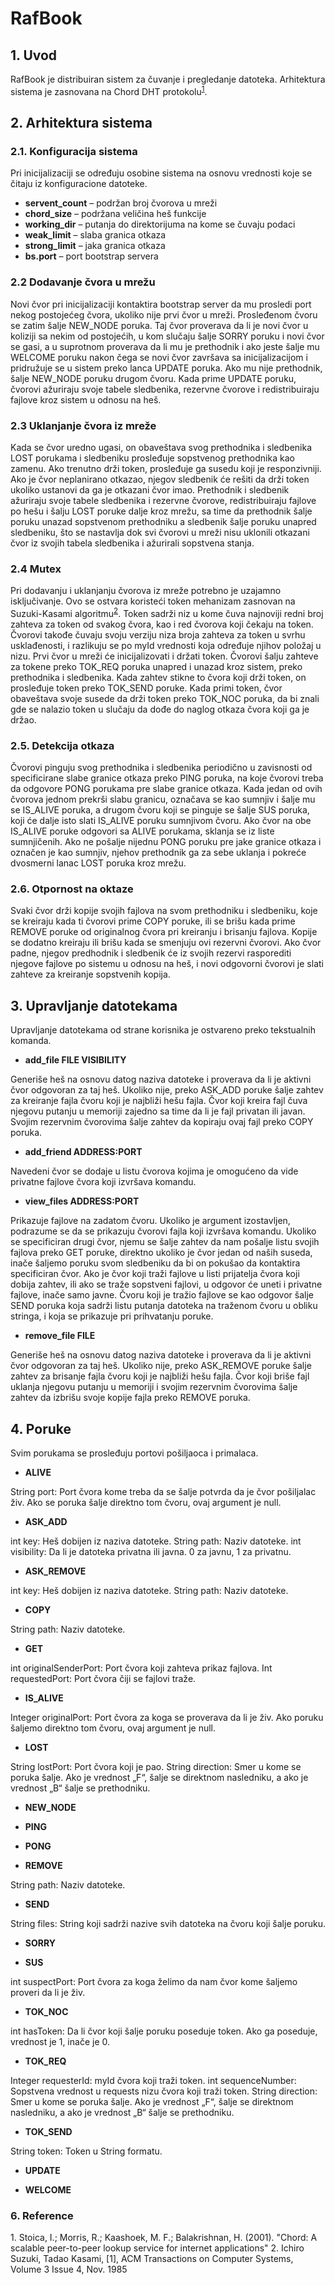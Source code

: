 # RafBook

## 1.  Uvod
RafBook je distribuiran sistem za čuvanje i pregledanje datoteka. Arhitektura sistema je zasnovana na Chord DHT protokolu<sup>[1](#f1)</sup>.
## 2. Arhitektura sistema
### 2.1.  Konfiguracija sistema
   Pri inicijalizaciji se određuju osobine sistema na osnovu vrednosti koje se čitaju iz konfiguracione datoteke.
   * **servent_count** – podržan broj čvorova u mreži
   * **chord_size** – podržana veličina heš funkcije
   * **working_dir** – putanja do direktorijuma na kome se čuvaju podaci
   * **weak_limit** – slaba granica otkaza
   * **strong_limit** – jaka granica otkaza
   * **bs.port** – port bootstrap servera

### 2.2 Dodavanje čvora u mrežu
Novi čvor pri inicijalizaciji kontaktira bootstrap server da mu prosledi port nekog postojećeg čvora, ukoliko nije prvi čvor u mreži. Prosleđenom čvoru se zatim šalje NEW_NODE poruka. Taj čvor proverava da li je novi čvor u koliziji sa nekim od postojećih, u kom slučaju šalje SORRY poruku i novi čvor se gasi, a u suprotnom proverava da li mu je prethodnik i ako jeste šalje mu WELCOME poruku nakon čega se novi čvor završava sa inicijalizacijom i pridružuje se u sistem preko lanca UPDATE poruka. Ako mu nije prethodnik, šalje NEW_NODE poruku drugom čvoru.  Kada prime UPDATE poruku, čvorovi ažuriraju svoje tabele sledbenika, rezervne čvorove i redistribuiraju fajlove kroz sistem u odnosu na heš.
### 2.3 Uklanjanje čvora iz mreže
Kada se čvor uredno ugasi, on obaveštava svog prethodnika i sledbenika LOST porukama i sledbeniku prosleđuje sopstvenog prethodnika kao zamenu. Ako trenutno drži token, prosleđuje ga susedu koji je responzivniji. Ako je čvor neplanirano otkazao, njegov sledbenik će rešiti da drži token ukoliko ustanovi da ga je otkazani čvor imao. Prethodnik i sledbenik ažuriraju svoje tabele sledbenika i rezervne čvorove, redistribuiraju fajlove po hešu i šalju LOST poruke dalje kroz mrežu, sa time da prethodnik šalje poruku unazad sopstvenom prethodniku a sledbenik šalje poruku unapred sledbeniku, što se nastavlja dok svi čvorovi u mreži nisu uklonili otkazani čvor iz svojih tabela sledbenika i ažurirali sopstvena stanja.
### 2.4 Mutex
Pri dodavanju i uklanjanju čvorova iz mreže potrebno je uzajamno isključivanje. Ovo se ostvara koristeći token mehanizam zasnovan na Suzuki-Kasami algoritmu<sup>[2](#f2)</sup>. Token sadrži niz u kome čuva najnoviji redni broj zahteva za token od svakog čvora, kao i red čvorova koji čekaju na token. Čvorovi takođe čuvaju svoju verziju niza broja zahteva za token u svrhu usklađenosti, i razlikuju se po myId vrednosti koja određuje njihov položaj u nizu. Prvi čvor u mreži će inicijalizovati i držati token. Čvorovi šalju zahteve za tokene preko TOK_REQ poruka unapred i unazad kroz sistem, preko prethodnika i sledbenika. Kada zahtev stikne to čvora koji drži token, on prosleđuje token preko TOK_SEND poruke. Kada primi token, čvor obaveštava svoje susede da drži token preko TOK_NOC poruka, da bi znali gde se nalazio token u slučaju da dođe do naglog otkaza čvora koji ga je držao. 
### 2.5. Detekcija otkaza
Čvorovi pinguju svog prethodnika i sledbenika periodično u zavisnosti od specificirane slabe granice otkaza preko PING poruka, na koje čvorovi treba da odgovore PONG porukama pre slabe granice otkaza. Kada jedan od ovih čvorova jednom prekrši slabu granicu, označava se kao sumnjiv i šalje mu se IS_ALIVE poruka, a drugom čvoru koji se pinguje se šalje SUS poruka, koji će dalje isto slati IS_ALIVE poruku sumnjivom čvoru. Ako čvor na obe IS_ALIVE poruke odgovori sa ALIVE porukama, sklanja se iz liste sumnjičenih. Ako ne pošalje nijednu PONG poruku pre jake granice otkaza i označen je kao sumnjiv, njehov prethodnik ga za sebe uklanja i pokreće dvosmerni lanac LOST poruka kroz mrežu.
### 2.6. Otpornost na oktaze
Svaki čvor drži kopije svojih fajlova na svom prethodniku i sledbeniku, koje se kreiraju kada ti čvorovi prime COPY poruke, ili se brišu kada prime REMOVE poruke od originalnog čvora pri kreiranju i brisanju fajlova. Kopije se dodatno kreiraju ili brišu kada se smenjuju ovi rezervni čvorovi. Ako čvor padne, njegov predhodnik i sledbenik će iz svojih rezervi rasporediti njegove fajlove po sistemu u odnosu na heš, i novi odgovorni čvorovi je slati zahteve za kreiranje sopstvenih kopija.
## 3. Upravljanje datotekama
   Upravljanje datotekama od strane korisnika je ostvareno preko tekstualnih komanda.
   * **add_file FILE VISIBILITY**

   Generiše heš na osnovu datog naziva datoteke i proverava da li je aktivni čvor odgovoran za taj heš. Ukoliko nije, preko ASK_ADD poruke šalje zahtev za kreiranje fajla čvoru koji je najbliži hešu fajla.
   Čvor koji kreira fajl čuva njegovu putanju u memoriji zajedno sa time da li je fajl privatan ili javan. Svojim rezervnim čvorovima šalje zahtev da kopiraju ovaj fajl preko COPY poruka.
   * **add_friend ADDRESS:PORT**

   Navedeni čvor se dodaje u listu čvorova kojima je omogućeno da vide privatne fajlove čvora koji izvršava komandu.
   * **view_files ADDRESS:PORT**

   Prikazuje fajlove na zadatom čvoru. Ukoliko je argument izostavljen, podrazume se da se prikazuju čvorovi fajla koji izvršava komandu. Ukoliko se specificiran drugi čvor, njemu se šalje zahtev da nam pošalje listu svojih fajlova preko GET poruke, direktno ukoliko je čvor jedan od naših suseda, inače šaljemo poruku svom sledbeniku da bi on pokušao da kontaktira specificiran čvor. Ako je čvor koji traži fajlove u listi prijatelja čvora koji dobija zahtev, ili ako se traže sopstveni fajlovi, u odgovor će uneti i privatne fajlove, inače samo javne. Čvoru koji je tražio fajlove se kao odgovor šalje SEND poruka koja sadrži listu putanja datoteka na traženom čvoru u obliku stringa, i koja se prikazuje pri prihvatanju poruke.
   * **remove_file FILE**

   Generiše heš na osnovu datog naziva datoteke i proverava da li je aktivni čvor odgovoran za taj heš. Ukoliko nije, preko ASK_REMOVE poruke šalje zahtev za brisanje fajla čvoru koji je najbliži hešu fajla.
   Čvor koji briše fajl uklanja njegovu putanju u memoriji i svojim rezervnim čvorovima šalje zahtev da izbrišu svoje kopije fajla preko REMOVE poruka.
## 4. Poruke
   Svim porukama se prosleđuju portovi pošiljaoca i primalaca.
   * **ALIVE**

   String port: Port čvora kome treba da se šalje potvrda da je čvor pošiljalac živ. Ako se poruka 	šalje direktno tom čvoru, ovaj argument je null.
   * **ASK_ADD**

   int key: Heš dobijen iz naziva datoteke.
   String path: Naziv datoteke.
   int visibility: Da li je datoteka privatna ili javna. 0 za javnu, 1 za privatnu.
   * **ASK_REMOVE**

   int key: Heš dobijen iz naziva datoteke.
   String path: Naziv datoteke.
   * **COPY**

   String path: Naziv datoteke.
   * **GET**

   int originalSenderPort: Port čvora koji zahteva prikaz fajlova.
   Int requestedPort: Port čvora čiji se fajlovi traže.
   * **IS_ALIVE**

   Integer originalPort: Port čvora za koga se proverava da li je živ. Ako poruku šaljemo direktno tom čvoru, ovaj argument je null.
   * **LOST**

   String lostPort: Port čvora koji je pao.
   String direction: Smer u kome se poruka šalje. Ako je vrednost „F“, šalje se direktnom nasledniku, a ako je vrednost „B“ šalje se prethodniku.
   * **NEW_NODE**


   * **PING**


   * **PONG**


   * **REMOVE**

   String path: Naziv datoteke.
   * **SEND**

   String files: String koji sadrži nazive svih datoteka na čvoru koji šalje poruku.
   * **SORRY**


   * **SUS**

   int suspectPort: Port čvora za koga želimo da nam čvor kome šaljemo proveri da li je živ.
   * **TOK_NOC**

   int hasToken: Da li čvor koji šalje poruku poseduje token. Ako ga poseduje, vrednost je 1, inače je 0.
   * **TOK_REQ**

   Integer requesterId: myId čvora koji traži token.
   int sequenceNumber: Sopstvena vrednost u requests nizu čvora koji traži token.
   String direction: Smer u kome se poruka šalje. Ako je vrednost „F“, šalje se direktnom nasledniku, a ako je vrednost „B“ šalje se prethodniku.
   * **TOK_SEND**

   String token: Token u String formatu.
   * **UPDATE**


   * **WELCOME**


### 6. Reference
   <a name="f1">1.</a> Stoica, I.; Morris, R.; Kaashoek, M. F.; Balakrishnan, H. (2001). "Chord: A scalable peer-to-peer lookup service for internet applications"
   <a name="f2">2.</a> Ichiro Suzuki, Tadao Kasami, [1], ACM Transactions on Computer Systems, Volume 3 Issue 4, Nov. 1985 
